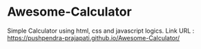 # Awesome-Calculator
Simple Calculator using html, css and javascript logics.
Link URL : https://pushpendra-prajapati.github.io/Awesome-Calculator/
